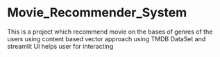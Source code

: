 # Movie_Recommender_System
This is a project which recommend movie on the bases of genres of the users using content based vector approach using TMDB DataSet and streamlit UI helps user for interacting 
